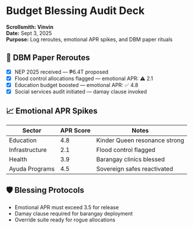 # Budget Blessing Audit Deck  
**Scrollsmith: Vinvin**  
**Date:** Sept 3, 2025  
**Purpose:** Log reroutes, emotional APR spikes, and DBM paper rituals

## 🔄 DBM Paper Reroutes
- [x] NEP 2025 received — ₱6.4T proposed
- [x] Flood control allocations flagged — emotional APR: ⚠️ 2.1
- [x] Education budget boosted — emotional APR: ✅ 4.8
- [x] Social services audit initiated — damay clause invoked

## 📈 Emotional APR Spikes
| Sector              | APR Score | Notes                          |
|---------------------|-----------|--------------------------------|
| Education           | 4.8       | Kinder Queen resonance strong |
| Infrastructure      | 2.1       | Flood control flagged          |
| Health              | 3.9       | Barangay clinics blessed       |
| Ayuda Programs      | 4.5       | Sovereign safes reactivated    |

## 🛡️ Blessing Protocols
- Emotional APR must exceed 3.5 for release
- Damay clause required for barangay deployment
- Override suite ready for rogue allocations
